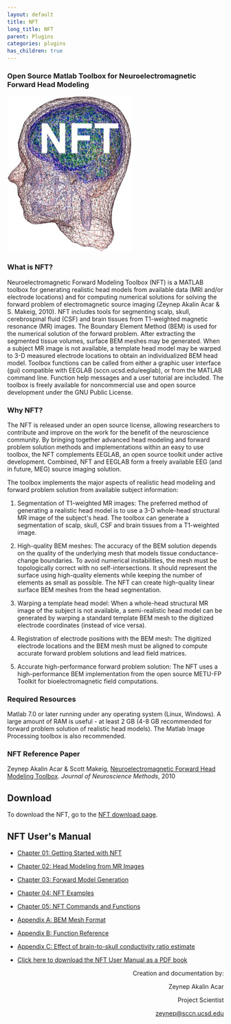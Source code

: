 ```yaml
---
layout: default
title: NFT
long_title: NFT
parent: Plugins
categories: plugins
has_children: true
---
```

### Open Source Matlab Toolbox for Neuroelectromagnetic Forward Head Modeling

![right](NFTsmall.jpg "wikilink")

### What is NFT?

Neuroelectromagnetic Forward Modeling Toolbox (NFT) is a MATLAB toolbox
for generating realistic head models from available data (MRI and/or
electrode locations) and for computing numerical solutions for solving
the forward problem of electromagnetic source imaging (Zeynep Akalin
Acar & S. Makeig, 2010). NFT includes tools for segmenting scalp, skull,
cerebrospinal fluid (CSF) and brain tissues from T1-weighted magnetic
resonance (MR) images. The Boundary Element Method (BEM) is used for the
numerical solution of the forward problem. After extracting the
segmented tissue volumes, surface BEM meshes may be generated. When a
subject MR image is not available, a template head model may be warped
to 3-D measured electrode locations to obtain an individualized BEM head
model. Toolbox functions can be called from either a graphic user
interface (gui) compatible with EEGLAB (sccn.ucsd.edu/eeglab), or from
the MATLAB command line. Function help messages and a user tutorial are
included. The toolbox is freely available for noncommercial use and open
source development under the GNU Public License.

### Why NFT?

The NFT is released under an open source license, allowing researchers
to contribute and improve on the work for the benefit of the
neuroscience community. By bringing together advanced head modeling and
forward problem solution methods and implementations within an easy to
use toolbox, the NFT complements EEGLAB, an open source toolkit under
active development. Combined, NFT and EEGLAB form a freely available EEG
(and in future, MEG) source imaging solution.

The toolbox implements the major aspects of realistic head modeling and
forward problem solution from available subject information:

1.  Segmentation of T1-weighted MR images: The preferred method of
    generating a realistic head model is to use a 3-D whole-head
    structural MR image of the subject's head. The toolbox can generate
    a segmentation of scalp, skull, CSF and brain tissues from a
    T1-weighted image.

2.  High-quality BEM meshes: The accuracy of the BEM solution depends on
    the quality of the underlying mesh that models tissue
    conductance-change boundaries. To avoid numerical instabilities, the
    mesh must be topologically correct with no self-intersections. It
    should represent the surface using high-quality elements while
    keeping the number of elements as small as possible. The NFT can
    create high-quality linear surface BEM meshes from the head
    segmentation.

3.  Warping a template head model: When a whole-head structural MR image
    of the subject is not available, a semi-realistic head model can be
    generated by warping a standard template BEM mesh to the digitized
    electrode coordinates (instead of vice versa).

4.  Registration of electrode positions with the BEM mesh: The digitized
    electrode locations and the BEM mesh must be aligned to compute
    accurate forward problem solutions and lead field matrices.

5.  Accurate high-performance forward problem solution: The NFT uses a
    high-performance BEM implementation from the open source METU-FP
    Toolkit for bioelectromagnetic field computations.

### Required Resources

Matlab 7.0 or later running under any operating system (Linux, Windows).
A large amount of RAM is useful - at least 2 GB (4-8 GB recommended for
forward problem solution of realistic head models). The Matlab Image
Processing toolbox is also recommended.

### NFT Reference Paper

Zeynep Akalin Acar & Scott Makeig, [Neuroelectromagnetic Forward Head
Modeling
Toolbox](http://sccn.ucsd.edu/%7Escott/pdf/Zeynep_NFT_Toolbox10.pdf).
<em>Journal of Neuroscience Methods</em>, 2010

Download
--------

To download the NFT, go to the [NFT download
page](http://sccn.ucsd.edu/nft/).

NFT User's Manual
-----------------

-   [Chapter 01: Getting Started with NFT](Chapter_01_Getting_Started_with_NFT "wikilink")
-   [Chapter 02: Head Modeling from MR Images](Chapter_02_Head_Modeling_from_MR_Images "wikilink")
-   [Chapter 03: Forward Model Generation](Chapter_03_Forward_Model_Generation "wikilink")
-   [Chapter 04: NFT Examples](Chapter_04_NFT_Examples "wikilink")
-   [Chapter 05: NFT Commands and Functions](Chapter_05_NFT_Commands_and_Functions "wikilink")
-   [Appendix A: BEM Mesh Format](NFT_Appendix_A)
-   [Appendix B: Function Reference](NFT_Appendix_B)
-   [Appendix C: Effect of brain-to-skull conductivity ratio estimate](NFT_Appendix_C)


-   [Click here to download the NFT User Manual as a PDF book](NFT_Tutorial.pdf)

<div align=right>

Creation and documentation by:

Zeynep Akalin Acar

Project Scientist

zeynep@sccn.ucsd.edu

</div>
